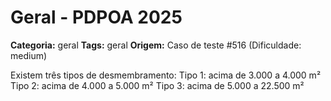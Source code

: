# Geral - PDPOA 2025

**Categoria:** geral
**Tags:** geral
**Origem:** Caso de teste #516 (Dificuldade: medium)

Existem três tipos de desmembramento: Tipo 1: acima de 3.000 a 4.000 m² Tipo 2: acima de 4.000 a 5.000 m² Tipo 3: acima de 5.000 a 22.500 m²